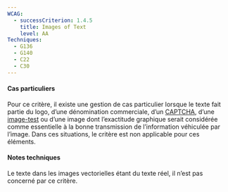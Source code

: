 ```yaml
---
WCAG:
  - successCriterion: 1.4.5
    title: Images of Text
    level: AA
Techniques:
  - G136
  - G140
  - C22
  - C30
---
```


#### Cas particuliers

Pour ce critère, il existe une gestion de cas particulier lorsque le texte fait partie du logo, d’une dénomination commerciale, d’un [CAPTCHA](#captcha), d’une [image-test](#image-test) ou d’une image dont l’exactitude graphique serait considérée comme essentielle à la bonne transmission de l’information véhiculée par l’image. Dans ces situations, le critère est non applicable pour ces éléments.

#### Notes techniques

Le texte dans les images vectorielles étant du texte réel, il n’est pas concerné par ce critère.
